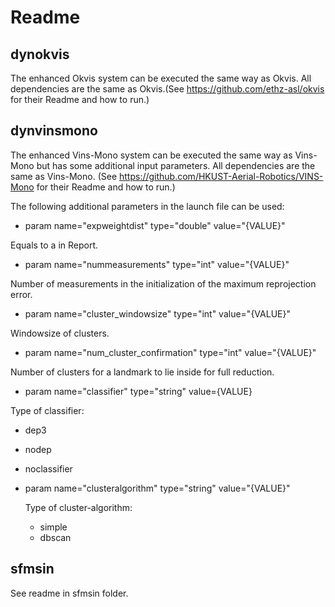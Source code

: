 # Readme


## dynokvis
The enhanced Okvis system can be executed the same way as Okvis. All dependencies are the same as Okvis.(See https://github.com/ethz-asl/okvis for their Readme and how to run.)

## dynvinsmono
The enhanced Vins-Mono system can be executed the same way as Vins-Mono but has some additional input parameters. All dependencies are the same as Vins-Mono. (See https://github.com/HKUST-Aerial-Robotics/VINS-Mono for their Readme and how to run.)

The following additional parameters in the launch file can be used:
 - param name="expweightdist" type="double" value="{VALUE}"

 Equals to a in Report.

 - param name="nummeasurements" type="int" value="{VALUE}"

 Number of measurements in the initialization of the maximum reprojection error.

 - param name="cluster_windowsize" type="int" value="{VALUE}"

  Windowsize of clusters.

 - param name="num_cluster_confirmation" type="int" value="{VALUE}"

  Number of clusters for a landmark to lie inside for full reduction.

 - param name="classifier" type="string" value={VALUE}

 Type of classifier:
  - dep3
  - nodep
  - noclassifier

- param name="clusteralgorithm" type="string" value="{VALUE}"

  Type of cluster-algorithm:
  - simple
  - dbscan


## sfmsin
See readme in sfmsin folder.
